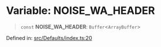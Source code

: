 # Variable: NOISE\_WA\_HEADER

> `const` **NOISE\_WA\_HEADER**: `Buffer`\<`ArrayBuffer`\>

Defined in: [src/Defaults/index.ts:20](https://github.com/Fokusdotid/bail/blob/8b525f9ebcc20cb9acd0f880b6ad58976e38b117/src/Defaults/index.ts#L20)
